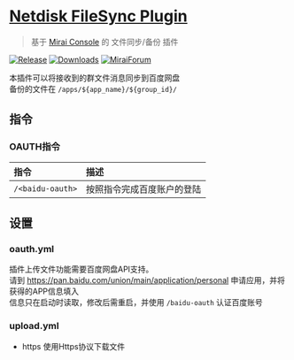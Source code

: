 # [Netdisk FileSync Plugin](https://github.com/gnuf0rce/Netdisk-FileSync-Plugin)

> 基于 [Mirai Console](https://github.com/mamoe/mirai-console) 的 文件同步/备份 插件

[![Release](https://img.shields.io/github/v/release/gnuf0rce/Netdisk-FileSync-Plugin)](https://github.com/gnuf0rce/Netdisk-FileSync-Plugin/releases)
[![Downloads](https://img.shields.io/github/downloads/gnuf0rce/Netdisk-FileSync-Plugin/total)](https://shields.io/category/downloads)
[![MiraiForum](https://img.shields.io/badge/post-on%20MiraiForum-yellow)](https://mirai.mamoe.net/topic/765)

本插件可以将接收到的群文件消息同步到百度网盘  
备份的文件在 `/apps/${app_name}/${group_id}/`

## 指令

### OAUTH指令

| 指令             | 描述                       |
|:-----------------|:---------------------------|
| `/<baidu-oauth>` | 按照指令完成百度账户的登陆 |

## 设置

### oauth.yml

插件上传文件功能需要百度网盘API支持。  
请到 <https://pan.baidu.com/union/main/application/personal> 申请应用，并将获得的APP信息填入  
信息只在启动时读取，修改后需重启，并使用 `/baidu-oauth` 认证百度账号


### upload.yml

* https 使用Https协议下载文件 